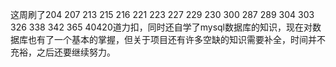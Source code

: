 这周刷了204 207 213 215 216 221 223 227 229 230 300 287 289 304 303 326 338 342 365 40420道力扣，同时还自学了mysql数据库的知识，现在对数据库也有了一个基本的掌握，但关于项目还有许多空缺的知识需要补全，时间并不充裕，之后还要继续努力。
